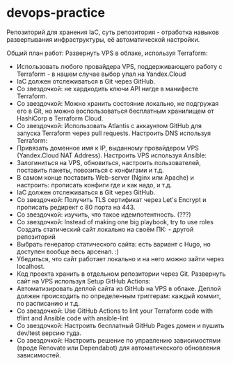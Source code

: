 # devops-practice
Репозиторий для хранения IaC, суть репозитория - отработка навыков развертывания инфраструктуры, её автоматической настройки.

Общий план работ:
Развернуть VPS в облаке, используя Terraform:
  - Использовать любого провайдера VPS, поддерживающего работу с Terraform - в нашем случае выбор упал на Yandex.Cloud
  - IaC должен отслеживаться в Git через GitHub.
  - Со звездочкой: не хардкодить ключи API нигде в манифесте Terraform.
  - Со звездочкой: Можно хранить состояние локально, не подгружая его в Git, но можно воспользоваться бесплатным хранилищем от HashiCorp в Terraform Cloud.
  - Со звездочкой: Использовать Atlantis с аккаунтом GitHub для запуска Terraform через pull requests. 
Настроить DNS используя Terraform:
  - Привязать доменное имя к IP, выданному провайдером VPS (Yandex.Cloud NAT Address).
Настроить VPS используя Ansible:
  - Залогиниться на VPS, обновиться, настроить пользователей, поставить пакеты, повозиться с конфигами и т.д.
  - В самом конце поставить Web-server (Nginx или Apache) и настроить: прописать конфиги где и как надо, и т.д.
  - IaC должен отслеживаться в Git через GitHub.
  - Со звездочкой: Получить TLS сертификат через Let's Encrypt и прописать редирект с 80 порта на 443.
  - Со звездочкой: изучить, что такое идемпотентность. (???)
  - Со звездочкой: Instead of making one big playbook, try to use roles
Создать статический сайт локально на своём ПК: - другой репозиторий
  - Выбрать генератор статического сайта: есть вариант с Hugo, но доступен вообще весь арсенал. :)
  - Убедиться, что сайт работает локально и на него можно зайти через localhost.
  - Код проекта хранить в отдельном репозитории через Git.
Развернуть сайт на VPS используя Setup GitHub Actions:
  - Автоматизировать деплой сайта из GitHub на VPS в облаке. Деплой должен происходить по определенным триггерам: каждый коммит, по расписанию и т.д.
  - Со звездочкой: Use GitHub Actions to lint your Terraform code with tflint and Ansible code with ansible-lint
  - Со звездочкой: Настроить бесплатный GitHub Pages домен и пушить dev/test версию туда.
  - Со звездочкой: Настроить решение по управлению зависимостями (вроде Renovate или Dependabot) для автоматического обновления зависимостей.
